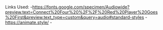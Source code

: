

Links Used:
  -https://fonts.google.com/specimen/Audiowide?preview.text=Connect%20Four%20%2F%2F%20Red%20Player%20Goes%20First&preview.text_type=custom&query=audio#standard-styles
  -https://animate.style/
    -






